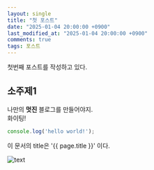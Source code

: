 ```yaml
---
layout: single
title: "첫 포스트"
date: "2025-01-04 20:00:00 +0900"
last_modified_at: "2025-01-04 20:00:00 +0900"
comments: true
tags: 포스트
---
```


첫번째 포스트를 작성하고 있다.

## 소주제1

나만의 __멋진__ 블로그를 만들어야지.<br/>
화이팅!

```javascript
console.log('hello world!');
```

이 문서의 title은 '{{ page.title }}' 이다.

![text](https://picsum.photos/200)
